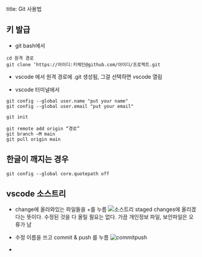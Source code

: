 title: Git 사용법

## 키 발급
* git bash에서 
```
cd 원격 경로
git clone ‘https://아이디:키체인@github.com/아이디/프로젝트.git
```

* vscode 에서
원격 경로에 .git 생성됨, 그걸 선택하면 vscode 열림


* vscode 터미널에서
```
git config --global user.name "put your name"
git config --global user.email "put your email"

git init

git remote add origin “경로”
git branch –M main
git pull origin main
```

## 한글이 깨지는 경우
```
git config --global core.quotepath off
```

## vscode 소스트리
* change에 올라와있는 파일들을 +를 누름
![소스트리]()
staged changes에 올리겠다는 뜻이다. 
수정된 것을 다 올릴 필요는 없다. 가끔 개인정보 파일, 보안파일은 오류가 남 

* 수정 이름을 쓰고 commit & push 를 누름
![commitpush]()

* 


 




